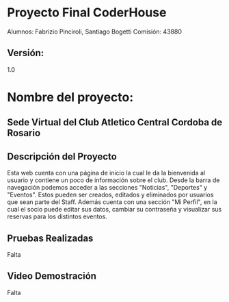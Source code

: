 # Proyecto Final CoderHouse

 Alumnos: Fabrizio Pinciroli, Santiago Bogetti
 Comisión: 43880

## Versión:
1.0

# Nombre del proyecto:
## Sede Virtual del Club Atletico Central Cordoba de Rosario


## Descripción del Proyecto

Esta web cuenta con una página de inicio la cual le da la bienvenida al usuario y
contiene un poco de información sobre el club. Desde la barra de navegación podemos acceder a las secciones 
"Noticias", "Deportes" y "Eventos". Estos pueden ser creados, editados y eliminados por usuarios que sean
parte del Staff. Además cuenta con una sección "Mi Perfil", en la cual el socio puede editar sus datos, 
cambiar su contraseña y visualizar sus reservas para los distintos eventos.


## Pruebas Realizadas
Falta 

## Video Demostración
Falta


